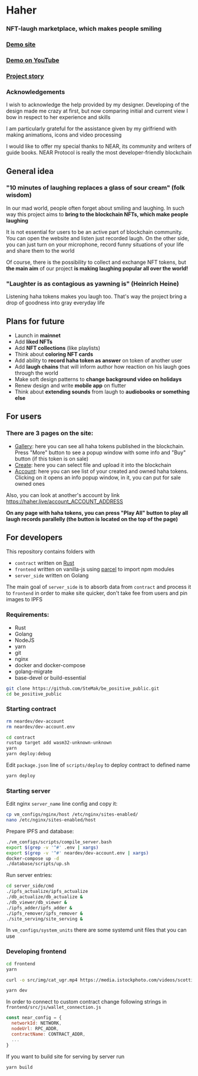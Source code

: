 # Haher
### NFT-laugh marketplace, which makes people smiling

### [Demo site](https://haher.live)

### [Demo on YouTube](https://www.youtube.com/watch?v=-xXLl_gw6C8)

### [Project story](https://github.com/SteMak/be_positive_public/blob/master/PROJECT_STORY.md)

### Acknowledgements
I wish to acknowledge the help provided by my designer. Developing of the design made me crazy at first, but now comparing initial and current view I bow in respect to her experience and skills

I am particularly grateful for the assistance given by my girlfriend with making animations, icons and video processing

I would like to offer my special thanks to NEAR, its community and writers of guide books. NEAR Protocol is really the most developer-friendly blockchain


## General idea
### "10 minutes of laughing replaces a glass of sour cream" (folk wisdom)
In our mad world, people often forget about smiling and laughing. In such way this project aims to **bring to the blockchain NFTs, which make people laughing**

It is not essential for users to be an active part of blockchain community. You can open the website and listen just recorded laugh.
On the other side, you can just turn on your microphone, record funny situations of your life and share them to the world

Of course, there is the possibility to collect and exchange NFT tokens, but **the main aim** of our project **is making laughing popular all over the world!**

### "Laughter is as contagious as yawning is" (Heinrich Heine)
Listening haha tokens makes you laugh too. That's way the project bring a drop of goodness into gray everyday life


## Plans for future
- Launch in **mainnet**
- Add **liked NFTs**
- Add **NFT collections** (like playlists)
- Think about **coloring NFT cards**
- Add ability to **record haha token as answer** on token of another user
- Add **laugh chains** that will inform author how reaction on his laugh goes through the world
- Make soft design patterns to **change background video on holidays**
- Renew design and write **mobile app** on flutter
- Think about **extending sounds** from laugh to **audiobooks or something else**


## For users
### There are 3 pages on the site:
- [Gallery](https://haher.live): here you can see all haha tokens published in the blockchain. Press "More" button to see a popup window with some info and "Buy" button (if this token is on sale)
- [Create](https://haher.live/new): here you can select file and upload it into the blockchain
- [Account](https://haher.live/account): here you can see list of your created and owned haha tokens. Clicking on it opens an info popup window, in it, you can put for sale owned ones

Also, you can look at another's account by link https://haher.live/account_ACCOUNT_ADDRESS

**On any page with haha tokens, you can press "Play All" button to play all laugh records parallelly (the button is located on the top of the page)**


## For developers
This repository contains folders with 
- `contract` written on [Rust](https://docs.rs/near-sdk)
- `frontend` written on vanilla-js using [parcel](https://parceljs.org) to import npm modules
- `server_side` written on Golang

The main goal of `server_side` is to absorb data from `contract` and process it to `frontend` in order to make site quicker, don't take fee from users and pin images to IPFS

### Requirements:
- Rust
- Golang
- NodeJS
- yarn
- git
- nginx
- docker and docker-compose
- golang-migrate
- base-devel or build-essential

```sh
git clone https://github.com/SteMak/be_positive_public.git
cd be_positive_public
```

### Starting contract
```sh
rm neardev/dev-account
rm neardev/dev-account.env

cd contract
rustup target add wasm32-unknown-unknown
yarn
yarn deploy:debug
```

Edit `package.json` line of `scripts/deploy` to deploy contract to defined name
```sh
yarn deploy
```

### Starting server
Edit nginx `server_name` line config and copy it:
```sh
cp vm_configs/nginx/host /etc/nginx/sites-enabled/
nano /etc/nginx/sites-enabled/host
```

Prepare IPFS and database:
```sh
./vm_configs/scripts/compile_server.bash
export $(grep -v '^#' .env | xargs)
export $(grep -v '^#' neardev/dev-account.env | xargs)
docker-compose up -d
./database/scripts/up.sh
```

Run server entries:
```sh
cd server_side/cmd
./ipfs_actualize/ipfs_actualize
./db_actualize/db_actualize &
./db_viewer/db_viewer &
./ipfs_adder/ipfs_adder &
./ipfs_remover/ipfs_remover &
./site_serving/site_serving &
```

In `vm_configs/system_units` there are some systemd unit files that you can use

### Developing frontend
```sh
cd frontend
yarn

curl -o src/img/cat_ugr.mp4 https://media.istockphoto.com/videos/scottish-fold-cat-video-id687156136

yarn dev
```

In order to connect to custom contract change following strings in `frontend/src/js/wallet_connection.js`
```js
const near_config = {
  networkId: NETWORK,
  nodeUrl: RPC_ADDR,
  contractName: CONTRACT_ADDR,
  ...
}
```

If you want to build site for serving by server run
```sh
yarn build
```
